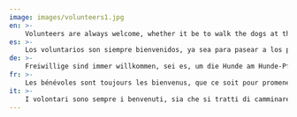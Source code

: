 ```yaml
---
image: images/volunteers1.jpg
en: >-
    Volunteers are always welcome, whether it be to walk the dogs at the shelter during opening hours, collect and deliver food to foster homes or transfer dogs to a clinic / airport. If you are interested in walking the dogs, please note that decent footwear must be worn and you must be over 18 years of age.
es: >-
    Los voluntarios son siempre bienvenidos, ya sea para pasear a los perros en el refugio durante las horas de apertura, recoger y entregar alimentos a los hogares de acogida o trasladar a los perros a una clínica / aeropuerto. Si está interesado en pasear a los perros, tenga en cuenta que debe llevar un calzado decente y ser mayor de 18 años. 
de: >-
    Freiwillige sind immer willkommen, sei es, um die Hunde am Hunde-Pfund während der Öffnungszeiten zu gehen, sammeln und liefern Lebensmittel zu Pflegeheimen oder bringen Hunde zu einer Klinik / Flughafen. Wenn Sie daran interessiert sind, mit den Hunden spazieren zu gehen, beachten Sie bitte, dass anständiges Schuhwerk getragen werden muss und Sie über 18 Jahre alt sein müssen.
fr: >-
    Les bénévoles sont toujours les bienvenus, que ce soit pour promener les chiens à la fourrière pendant les heures d’ouverture, recueillir et livrer de la nourriture aux foyers d’accueil ou transférer des chiens à une clinique / aéroport. Si vous êtes intéressé à promener les chiens, s’il vous plaît noter que des chaussures décentes doivent être portés et vous devez être plus de 18 ans.
it: >-
    I volontari sono sempre i benvenuti, sia che si tratti di camminare i cani al cane libbra durante l'orario di apertura, raccogliere e consegnare cibo per le case di riposo o trasferire i cani in una clinica / aeroporto. Se siete interessati a camminare i cani, si prega di notare che le calzature decenti devono essere indossati e si deve essere più di 18 anni di età.
---
```

